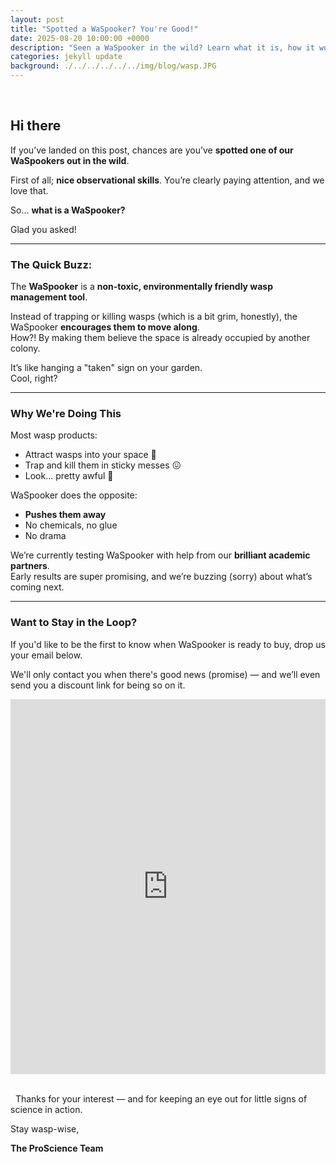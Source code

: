 ```yaml
---
layout: post
title: "Spotted a WaSpooker? You're Good!"
date: 2025-08-20 10:00:00 +0000
description: "Seen a WaSpooker in the wild? Learn what it is, how it works, and how to be first in line to get one."
categories: jekyll update
background: ./../../../../../img/blog/wasp.JPG
---
```

  
## Hi there

If you’ve landed on this post, chances are you’ve **spotted one of our WaSpookers out in the wild**.  

First of all; **nice observational skills**. You’re clearly paying attention, and we love that.

So... **what is a WaSpooker?**

Glad you asked!

---

### The Quick Buzz:

The **WaSpooker** is a **non-toxic, environmentally friendly wasp management tool**.

Instead of trapping or killing wasps (which is a bit grim, honestly), the WaSpooker **encourages them to move along**.  
How?! By making them believe the space is already occupied by another colony.

It’s like hanging a "taken" sign on your garden.  
Cool, right?

---

### Why We're Doing This

Most wasp products:  
- Attract wasps into your space 😬  
- Trap and kill them in sticky messes 😖  
- Look... pretty awful 🤢  

WaSpooker does the opposite:  
- **Pushes them away**  
- No chemicals, no glue  
- No drama

We’re currently testing WaSpooker with help from our **brilliant academic partners**.  
Early results are super promising, and we’re buzzing (sorry) about what’s coming next.

---

### Want to Stay in the Loop?

If you'd like to be the first to know when WaSpooker is ready to buy, drop us your email below.

We'll only contact you when there's good news (promise) — and we’ll even send you a discount link for being so on it.
 
<iframe src="https://docs.google.com/forms/d/e/1FAIpQLSd31qkzub51nklYp0wCPsSUmnLhFOVEF_-_MLecCy9TLlbjYQ/viewform?embedded=true"
        width="100%" height="600" frameborder="0" marginheight="0" marginwidth="0">
  Loading…
</iframe>
 

 
Thanks for your interest — and for keeping an eye out for little signs of science in action.

Stay wasp-wise,

**The ProScience Team**
